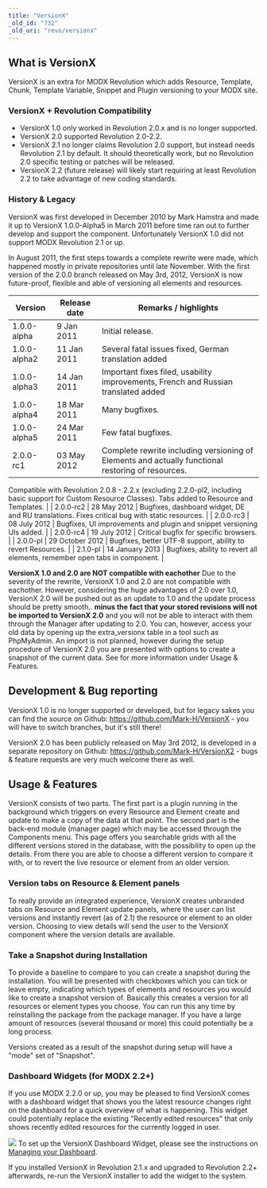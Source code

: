 ```yaml
---
title: "VersionX"
_old_id: "732"
_old_uri: "revo/versionx"
---
```


## What is VersionX

VersionX is an extra for MODX Revolution which adds Resource, Template, Chunk, Template Variable, Snippet and Plugin versioning to your MODX site.

### VersionX + Revolution Compatibility

- VersionX 1.0 only worked in Revolution 2.0.x and is no longer supported.
- VersionX 2.0 supported Revolution 2.0-2.2.
- VersionX 2.1 no longer claims Revolution 2.0 support, but instead needs Revolution 2.1 by default. It should theoretically work, but no Revolution 2.0 specific testing or patches will be released.
- VersionX 2.2 (future release) will likely start requiring at least Revolution 2.2 to take advantage of new coding standards.

### History & Legacy

VersionX was first developed in December 2010 by Mark Hamstra and made it up to VersionX 1.0.0-Alpha5 in March 2011 before time ran out to further develop and support the component. Unfortunately VersionX 1.0 did not support MODX Revolution 2.1 or up.

In August 2011, the first steps towards a complete rewrite were made, which happened mostly in private repositories until late November. With the first version of the 2.0.0 branch released on May 3rd, 2012, VersionX is now future-proof, flexible and able of versioning all elements and resources.

| Version      | Release date | Remarks / highlights                                                                              |
| ------------ | ------------ | ------------------------------------------------------------------------------------------------- |
| 1.0.0-alpha  | 9 Jan 2011   | Initial release.                                                                                  |
| 1.0.0-alpha2 | 11 Jan 2011  | Several fatal issues fixed, German translation added                                              |
| 1.0.0-alpha3 | 14 Jan 2011  | Important fixes filed, usability improvements, French and Russian translated added                |
| 1.0.0-alpha4 | 18 Mar 2011  | Many bugfixes.                                                                                    |
| 1.0.0-alpha5 | 24 Mar 2011  | Few fatal bugfixes.                                                                               |
| 2.0.0-rc1    | 03 May 2012  | Complete rewrite including versioning of Elements and actually functional restoring of resources. |
Compatible with Revolution 2.0.8 - 2.2.x (excluding 2.2.0-pl2, including basic support for Custom Resource Classes).
Tabs added to Resource and Templates. |
| 2.0.0-rc2 | 28 May 2012 | Bugfixes, dashboard widget, DE and RU translations. Fixes critical bug with static resources. |
| 2.0.0-rc3 | 08 July 2012 | Bugfixes, UI improvements and plugin and snippet versioning UIs added. |
| 2.0.0-rc4 | 19 July 2012 | Critical bugfix for specific browsers. |
| 2.0.0-pl | 29 October 2012 | Bugfixes, better UTF-8 support, ability to revert Resources. |
| 2.1.0-pl | 14 January 2013 | Bugfixes, ability to revert all elements, remember open tabs in component. |

**VersionX 1.0 and 2.0 are NOT compatible with eachother**
Due to the severity of the rewrite, VersionX 1.0 and 2.0 are not compatible with eachother. However, considering the huge advantages of 2.0 over 1.0, VersionX 2.0 will be pushed out as an update to 1.0 and the update process should be pretty smooth.. **minus the fact that your stored revisions will not be imported to VersionX 2.0** and you will not be able to interact with them through the Manager after updating to 2.0. You can, however, access your old data by opening up the extra\_versionx table in a tool such as PhpMyAdmin. An import is not planned, however during the setup procedure of VersionX 2.0 you are presented with options to create a snapshot of the current data. See for more information under Usage & Features.

## Development & Bug reporting

VersionX 1.0 is no longer supported or developed, but for legacy sakes you can find the source on Github: <https://github.com/Mark-H/VersionX> - you will have to switch branches, but it's still there!

VersionX 2.0 has been publicly released on May 3rd 2012, is developed in a separate repository on Github: <https://github.com/Mark-H/VersionX2> - bugs & feature requests are very much welcome there as well.

## Usage & Features

VersionX consists of two parts. The first part is a plugin running in the background which triggers on every Resource and Element create and update to make a copy of the data at that point. The second part is the back-end module (manager page) which may be accessed through the Components menu. This page offers you searchable grids with all the different versions stored in the database, with the possibility to open up the details. From there you are able to choose a different version to compare it with, or to revert the live resource or element from an older version.

### Version tabs on Resource & Element panels

To really provide an integrated experience, VersionX creates unbranded tabs on Resource and Element update panels, where the user can list versions and instantly revert (as of 2.1) the resource or element to an older version. Choosing to view details will send the user to the VersionX component where the version details are available.

### Take a Snapshot during Installation

To provide a baseline to compare to you can create a snapshot during the installation. You will be presented with checkboxes which you can tick or leave empty, indicating which types of elements and resources you would like to create a snapshot version of. Basically this creates a version for all resources or element types you choose. You can run this any time by reinstalling the package from the package manager. If you have a large amount of resources (several thousand or more) this could potentially be a long process.

Versions created as a result of the snapshot during setup will have a "mode" set of "Snapshot".

### Dashboard Widgets (for MODX 2.2+)

If you use MODX 2.2.0 or up, you may be pleased to find VersionX comes with a dashboard widget that shows you the latest resource changes right on the dashboard for a quick overview of what is happening. This widget could potentially replace the existing "Recently edited resources" that only shows recently edited resources for the currently logged in user.

![](http://markh.nl/s/04/KO9.png)
To set up the VersionX Dashboard Widget, please see the instructions on [Managing your Dashboard](administering-your-site/dashboards/managing-your-dashboard "Managing Your Dashboard").

If you installed VersionX in Revolution 2.1.x and upgraded to Revolution 2.2+ afterwards, re-run the VersionX installer to add the widget to the system.